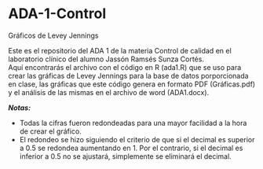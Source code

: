 # ADA-1-Control
Gráficos de Levey Jennings 

Este es el repositorio del ADA 1 de la materia Control de calidad en el laboratorio clínico del alumno Jassón Ramsés Sunza Cortés.  
Aquí encontrarás el archivo con el código en R (ada1.R) que se uso para crear las gráficas de Levey Jennings para la base de datos porporcionada en clase, las gráficas
que este código genera en formato PDF (Gráficas.pdf) y el análisis de las mismas en el archivo de word (ADA1.docx).

***Notas:***
+ Todas la cifras fueron redondeadas para una mayor facilidad a la hora de crear el gráfico.
+ El redondeo se hizo siguiendo el criterio de que si el decimal es superior a 0.5 se redondea aumentando en 1. Por el contrario, si el decimal es inferior a 0.5 no se ajustará, simplemente se eliminará el decimal.
